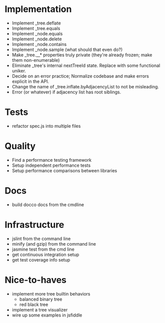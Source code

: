 # Implementation

 * Implement _tree.deflate
 * Implement _tree.equals
 * Implement _node.equals
 * Implement _node.delete
 * Implement _node.contains
 * Implement _node.sample (what should that even do?)
 * Make _tree.__* properties truly private (they're already frozen; make them non-enumerable)
 * Eliminate _tree's internal nextTreeId state. Replace with some functional uniker.
 * Decide on an error practice; Normalize codebase and make errors explicit in the API.
 * Change the name of _tree.inflate.byAdjacencyList to not be misleading.
 * Error (or whatever) if adjacency list has root siblings.

# Tests

 * refactor spec.js into multiple files

# Quality

 * Find a performance testing framework
 * Setup independent performance tests
 * Setup performance comparisons between libraries

# Docs

 * build docco docs from the cmdline

# Infrastructure

 * jslint from the command line
 * minify (and gzip) from the command line
 * jasmine test from the cmd line
 * get continuous integration setup
 * get test coverage info setup

# Nice-to-haves

 * implement more tree builtin behaviors
   - balanced binary tree
   - red black tree
 * implement a tree visualizer
 * wire up some examples in jsfiddle


